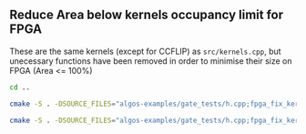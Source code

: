 ## Reduce Area below kernels occupancy limit for FPGA

These are the same kernels (except for CCFLIP) as `src/kernels.cpp`, but unecessary functions have been removed in order to minimise their size on FPGA (Area <= 100%)

```bash
cd ..

cmake -S . -DSOURCE_FILES="algos-examples/gate_tests/h.cpp;fpga_fix_kernels/circuit.cpp;fpga_fix_kernels/kernels_parallel.cpp" -B build-fpga_emu; cmake --build build-fpga_emu -j$(nproc) --target fpga_emu

cmake -S . -DSOURCE_FILES="algos-examples/gate_tests/h.cpp;fpga_fix_kernels/circuit.cpp;fpga_fix_kernels/kernels_single_task.cpp" -B build-fpga_emu; cmake --build build-fpga_emu -j$(nproc) --target fpga_emu
```
